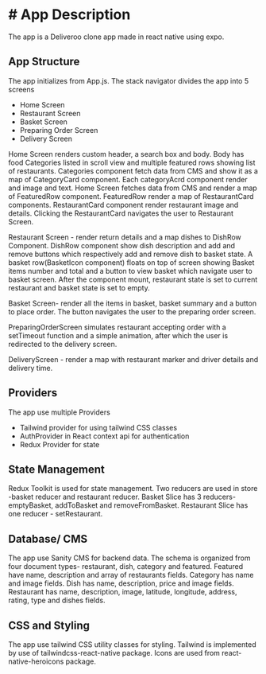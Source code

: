 # # App Description

The app is a Deliveroo clone app made in react native using expo.

## App Structure

The app initializes from App.js. The stack navigator divides the app into 5 screens

- Home Screen
- Restaurant Screen
- Basket Screen
- Preparing Order Screen
- Delivery Screen

Home Screen renders custom header, a search box and body. Body has food Categories listed in scroll view and multiple featured rows showing list of restaurants.
Categories component fetch data from CMS and show it as a map of CategoryCard component. Each categoryAcrd component render and image and text.
Home Screen fetches data from CMS and render a map of FeaturedRow component. FeaturedRow render a map of RestaurantCard components. RestaurantCard component render restaurant image and details. Clicking the RestaurantCard navigates the user to Restaurant Screen.

Restaurant Screen - render return details and a map dishes to DishRow Component. DishRow component show dish description and add and remove buttons which respectively add and remove dish to basket state. A basket row(BasketIcon component) floats on top of screen showing Basket items number and total and a button to view basket which navigate user to basket screen.
After the component mount, restaurant state is set to current restaurant and basket state is set to empty.

Basket Screen- render all the items in basket, basket summary and a button to place order. The button navigates the user to the preparing order screen.

PreparingOrderScreen simulates restaurant accepting order with a setTimeout function and a simple animation, after which the user is redirected to the delivery screen.

DeliveryScreen - render a map with restaurant marker and driver details and delivery time.

## Providers

The app use multiple Providers

- Tailwind provider for using tailwind CSS classes
- AuthProvider in React context api for authentication
- Redux Provider for state

## State Management

Redux Toolkit is used for state management. Two reducers are used in store -basket reducer and restaurant reducer.
Basket Slice has 3 reducers- emptyBasket, addToBasket and removeFromBasket.
Restaurant Slice has one reducer - setRestaurant.

## Database/ CMS

The app use Sanity CMS for backend data. The schema is organized from four document types- restaurant, dish, category and featured.
Featured have name, description and array of restaurants fields.
Category has name and image fields.
Dish has name, description, price and image fields.
Restaurant has name, description, image, latitude, longitude, address, rating, type and dishes fields.

## CSS and Styling

The app use tailwind CSS utility classes for styling. Tailwind is implemented by use of tailwindcss-react-native package. Icons are used from react-native-heroicons package.
